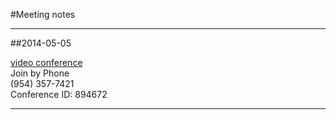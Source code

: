 #Meeting notes

---

##2014-05-05

[video conference](https://meet.broward.org/jhalsey/W0YS0TG8)  
Join by Phone  
(954) 357-7421      
Conference ID: 894672  

---
